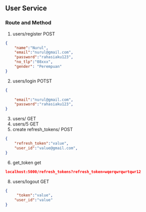## User Service
### Route and Method
1. users/register POST
```json
{
    "name":"Nurul",
    "email":"nurul@gmail.com",
    "password":"rahasiaku123",
    "no_tlp":"08xxx",
    "gender": "Perempuan"
}
```
2. users/login POTST
```json
{
    
    "email":"nurul@gmail.com",
    "password":"rahasiaku123",
}
```
3. users/ GET
4. users/5 GET
5. create refresh_tokens/  POST
```json
{
    "refresh_token":"value",
    "user_id":"value@gmail.com",
}
```
6. get_token get
```json
localhost:5000/refresh_tokens?refresh_token=wqerqwrqwrtqwr12
```
8. users/logout GET
```json
{
     "token":"value",
    "user_id":"value"
}
```
